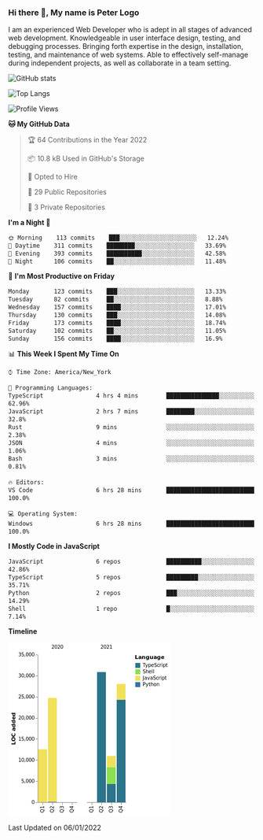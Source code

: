 ### Hi there 👋, My name is Peter Logo

I am an experienced Web Developer who is adept in all stages of advanced web development. Knowledgeable in user interface design, 
testing, and debugging processes. Bringing forth expertise in the design, installation, testing, and maintenance of web systems. 
Able to effectively self-manage during independent projects, as well as collaborate in a team setting.

![GitHub stats](https://github-readme-stats.vercel.app/api?username=peterlogo&show_icons=true&count_private=true&theme=dark)

![Top Langs](https://github-readme-stats.vercel.app/api/top-langs/?username=peterlogo&theme=dark&layout=compact&langs_count=8)

<!--START_SECTION:waka-->
![Profile Views](http://img.shields.io/badge/Profile%20Views-1-blue)

**🐱 My GitHub Data** 

> 🏆 64 Contributions in the Year 2022
 > 
> 📦 10.8 kB Used in GitHub's Storage 
 > 
> 💼 Opted to Hire
 > 
> 📜 29 Public Repositories 
 > 
> 🔑 3 Private Repositories  
 > 
**I'm a Night 🦉** 

```text
🌞 Morning    113 commits    ███░░░░░░░░░░░░░░░░░░░░░░   12.24% 
🌆 Daytime    311 commits    ████████░░░░░░░░░░░░░░░░░   33.69% 
🌃 Evening    393 commits    ██████████░░░░░░░░░░░░░░░   42.58% 
🌙 Night      106 commits    ██░░░░░░░░░░░░░░░░░░░░░░░   11.48%

```
📅 **I'm Most Productive on Friday** 

```text
Monday       123 commits    ███░░░░░░░░░░░░░░░░░░░░░░   13.33% 
Tuesday      82 commits     ██░░░░░░░░░░░░░░░░░░░░░░░   8.88% 
Wednesday    157 commits    ████░░░░░░░░░░░░░░░░░░░░░   17.01% 
Thursday     130 commits    ███░░░░░░░░░░░░░░░░░░░░░░   14.08% 
Friday       173 commits    ████░░░░░░░░░░░░░░░░░░░░░   18.74% 
Saturday     102 commits    ██░░░░░░░░░░░░░░░░░░░░░░░   11.05% 
Sunday       156 commits    ████░░░░░░░░░░░░░░░░░░░░░   16.9%

```


📊 **This Week I Spent My Time On** 

```text
⌚︎ Time Zone: America/New_York

💬 Programming Languages: 
TypeScript               4 hrs 4 mins        ███████████████░░░░░░░░░░   62.96% 
JavaScript               2 hrs 7 mins        ████████░░░░░░░░░░░░░░░░░   32.8% 
Rust                     9 mins              ░░░░░░░░░░░░░░░░░░░░░░░░░   2.38% 
JSON                     4 mins              ░░░░░░░░░░░░░░░░░░░░░░░░░   1.06% 
Bash                     3 mins              ░░░░░░░░░░░░░░░░░░░░░░░░░   0.81%

🔥 Editors: 
VS Code                  6 hrs 28 mins       █████████████████████████   100.0%

💻 Operating System: 
Windows                  6 hrs 28 mins       █████████████████████████   100.0%

```

**I Mostly Code in JavaScript** 

```text
JavaScript               6 repos             ██████████░░░░░░░░░░░░░░░   42.86% 
TypeScript               5 repos             █████████░░░░░░░░░░░░░░░░   35.71% 
Python                   2 repos             ███░░░░░░░░░░░░░░░░░░░░░░   14.29% 
Shell                    1 repo              █░░░░░░░░░░░░░░░░░░░░░░░░   7.14%

```


**Timeline**

![Chart not found](https://raw.githubusercontent.com/peterlogo/peterlogo/main/charts/bar_graph.png) 


 Last Updated on 06/01/2022
<!--END_SECTION:waka-->


